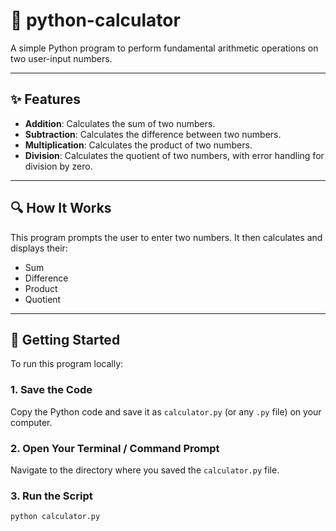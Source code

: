 # 🧮 python-calculator

A simple Python program to perform fundamental arithmetic operations on two user-input numbers.

---

## ✨ Features

- **Addition**: Calculates the sum of two numbers.  
- **Subtraction**: Calculates the difference between two numbers.  
- **Multiplication**: Calculates the product of two numbers.  
- **Division**: Calculates the quotient of two numbers, with error handling for division by zero.  

---

## 🔍 How It Works

This program prompts the user to enter two numbers. It then calculates and displays their:

- Sum  
- Difference  
- Product  
- Quotient  

---

## 🚀 Getting Started

To run this program locally:

### 1. Save the Code  
Copy the Python code and save it as `calculator.py` (or any `.py` file) on your computer.

### 2. Open Your Terminal / Command Prompt  
Navigate to the directory where you saved the `calculator.py` file.

### 3. Run the Script  
```bash
python calculator.py
